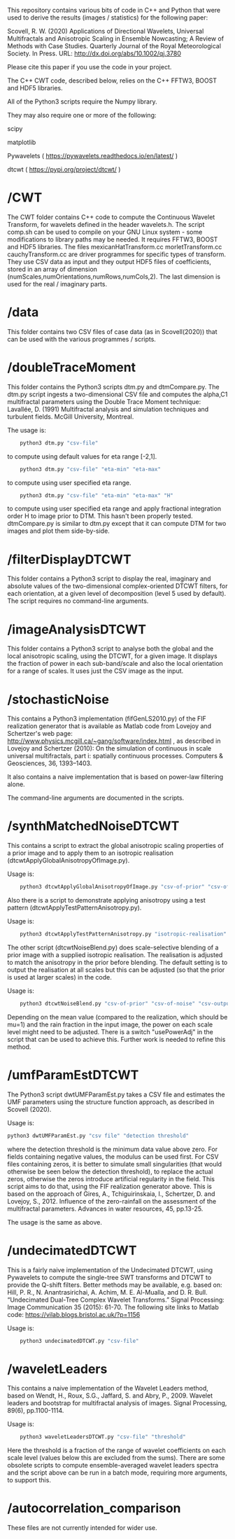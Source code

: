 This repository contains various bits of code in C++ and Python that were used to derive the results (images / statistics) for the following paper:

Scovell, R. W. (2020) Applications of Directional Wavelets, Universal Multifractals and Anisotropic Scaling in Ensemble Nowcasting; A Review of Methods with Case Studies. Quarterly Journal of the Royal Meteorological Society. In Press. URL: http://dx.doi.org/abs/10.1002/qj.3780

Please cite this paper if you use the code in your project.

The C++ CWT code, described below, relies on the C++ FFTW3, BOOST and HDF5 libraries.

All of the Python3 scripts require the Numpy library.

They may also require one or more of the following:

scipy

matplotlib

Pywavelets ( https://pywavelets.readthedocs.io/en/latest/ )

dtcwt ( https://pypi.org/project/dtcwt/ )

/CWT
===
The CWT folder contains C++ code to compute the Continuous Wavelet Transform, for wavelets defined in the header wavelets.h.
The script comp.sh can be used to compile on your GNU Linux system - some modifications to library paths may be needed. It requires FFTW3, BOOST and HDF5 libraries.
The files mexicanHatTransform.cc morletTransform.cc cauchyTransform.cc are driver programmes for specific types of transform. They use CSV data as input and they output HDF5 files of coefficients, stored in an array of dimension (numScales,numOrientations,numRows,numCols,2). The last dimension is used for the real / imaginary parts.

/data
====
This folder contains two CSV files of case data (as in Scovell(2020)) that can be used with the various programmes / scripts.

/doubleTraceMoment
=================
This folder contains the Python3 scripts dtm.py and dtmCompare.py. The dtm.py script ingests a two-dimensional CSV file and computes the alpha,C1 multifractal parameters using the Double Trace Moment technique: Lavallée, D. (1991) Multifractal analysis and simulation techniques and turbulent fields. McGill University, Montreal.

The usage is:
```bash
    python3 dtm.py "csv-file"
```
to compute using default values for eta range [-2,1].
```bash
    python3 dtm.py "csv-file" "eta-min" "eta-max"
```
to compute using user specified eta range.
```bash
    python3 dtm.py "csv-file" "eta-min" "eta-max" "H"
```
to compute using user specified eta range and apply fractional integration order H to image prior to DTM. This hasn't been properly tested.
dtmCompare.py is similar to dtm.py except that it can compute DTM for two images and plot them side-by-side.

/filterDisplayDTCWT
==================
This folder contains a Python3 script to display the real, imaginary and absolute values of the two-dimensional complex-oriented DTCWT filters, for each orientation, at a given level of decomposition (level 5 used by default). The script requires no command-line arguments.

/imageAnalysisDTCWT
==================
This folder contains a Python3 script to analyse both the global and the local anisotropic scaling, using the DTCWT, for a given image. It displays the fraction of power in each sub-band/scale and also the local orientation for a range of scales. It uses just the CSV image as the input.

/stochasticNoise
===============
This contains a Python3 implementation (fifGenLS2010.py) of the FIF realization generator that is available as Matlab code from Lovejoy and Schertzer's web page: http://www.physics.mcgill.ca/~gang/software/index.html 
, as described in Lovejoy and Schertzer (2010): On the simulation of continuous in scale universal multifractals, part i: spatially continuous processes. Computers & Geosciences, 36, 1393–1403.

It also contains a naive implementation that is based on power-law filtering alone.

The command-line arguments are documented in the scripts.

/synthMatchedNoiseDTCWT
======================
This contains a script to extract the global anisotropic scaling properties of a prior image and to apply them to an isotropic realisation (dtcwtApplyGlobalAnisotropyOfImage.py).

Usage is:
```bash
    python3 dtcwtApplyGlobalAnisotropyOfImage.py "csv-of-prior" "csv-of-noise"
```
Also there is a script to demonstrate applying anisotropy using a test pattern (dtcwtApplyTestPatternAnisotropy.py).

Usage is:
```bash
    python3 dtcwtApplyTestPatternAnisotropy.py "isotropic-realisation"
```
The other script (dtcwtNoiseBlend.py) does scale-selective blending of a prior image with a supplied isotropic realisation. The realisation is adjusted to match the anisotropy in the prior before blending. The default setting is to output the realisation at all scales but this can be adjusted (so that the prior is used at larger scales) in the code.

Usage is:
```bash
    python3 dtcwtNoiseBlend.py "csv-of-prior" "csv-of-noise" "csv-output"
```

Depending on the mean value (compared to the realization, which should be mu=1) and the rain fraction in the input image, the power on each scale level might need to be adjusted. There is a switch "usePowerAdj" in the script that can be used to achieve this. Further work is needed to refine this method.

/umfParamEstDTCWT
================
The Python3 script dwtUMFParamEst.py takes a CSV file and estimates the UMF parameters using the structure function approach, as described in Scovell (2020).

Usage is:

```bash
python3 dwtUMFParamEst.py "csv file" "detection threshold"
```
where the detection threshold is the minimum data value above zero. For fields containing negative values, the modulus can be used first.
For CSV files containing zeros, it is better to simulate small singularities (that would otherwise be seen below the detection threshold), to replace the actual zeros, otherwise the zeros introduce artificial regularity in the field. This script aims to do that, using the FIF realization generator above. This is based on the approach of Gires, A., Tchiguirinskaia, I., Schertzer, D. and Lovejoy, S., 2012. Influence of the zero-rainfall on the assessment of the multifractal parameters. Advances in water resources, 45, pp.13-25.

The usage is the same as above.

/undecimatedDTCWT
================
This is a fairly naive implementation of the Undecimated DTCWT, using Pywavelets to compute the single-tree SWT transforms and DTCWT to provide the Q-shift filters. Better methods may be available, e.g. based on: Hill, P. R., N. Anantrasirichai, A. Achim, M. E. Al-Mualla, and D. R. Bull. “Undecimated Dual-Tree Complex Wavelet Transforms.” Signal Processing: Image Communication 35 (2015): 61-70. The following site links to Matlab code: https://vilab.blogs.bristol.ac.uk/?p=1156

Usage is:
```bash
    python3 undecimatedDTCWT.py "csv-file"
```

/waveletLeaders
==============
This contains a naive implementation of the Wavelet Leaders method, based on Wendt, H., Roux, S.G., Jaffard, S. and Abry, P., 2009. Wavelet leaders and bootstrap for multifractal analysis of images. Signal Processing, 89(6), pp.1100-1114.

Usage is:
```bash
    python3 waveletLeadersDTCWT.py "csv-file" "threshold"
```
Here the threshold is a fraction of the range of wavelet coefficients on each scale level (values below this are excluded from the sums). There are some obsolete scripts to compute ensemble-averaged wavelet leaders spectra and the script above can be run in a batch mode, requiring more arguments, to support this.

/autocorrelation_comparison
==========================
These files are not currently intended for wider use.


